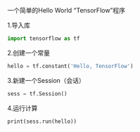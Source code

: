 一个简单的Hello World “TensorFlow”程序

1.导入库

```python
import tensorflow as tf
```

2.创建一个常量

```python
hello = tf.constant('Hello, TensorFlow')
```

3.新建一个Session（会话）

```python
sess = tf.Session()
```

4.运行计算

```
print(sess.run(hello))
```

